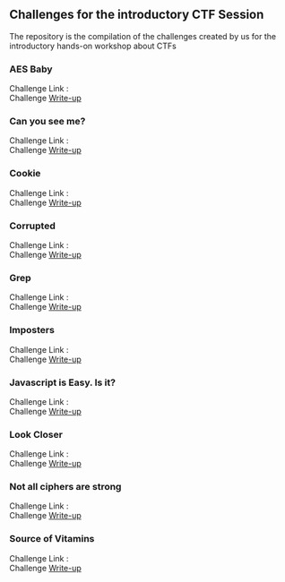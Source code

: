 ## Challenges for the introductory CTF Session

The repository is the compilation of the challenges created by us for the introductory hands-on workshop about CTFs

### AES Baby

Challenge Link : <br>
Challenge [Write-up](./AES&#32;Baby/Write-up.md)

### Can you see me?

Challenge Link : <br>
Challenge [Write-up](./Can&#32;you&#32;see&#32;me/Write-up.md)

### Cookie

Challenge Link : <br>
Challenge [Write-up](./Cookie/Write-up.md)



### Corrupted

Challenge Link : <br>
Challenge [Write-up](./Corrupted/Write-up.md)

### Grep

Challenge Link : <br>
Challenge [Write-up](./Grep/Write-up.md)

### Imposters

Challenge Link : <br>
Challenge [Write-up](./Imposters/Write-up.md)

### Javascript is Easy. Is it?

Challenge Link : <br>
Challenge [Write-up](./Javascript&#32;is&#32;Easy.&#32;Is&#32;it/Write-up.md)

### Look Closer

Challenge Link : <br>
Challenge [Write-up](./Look&#32;Closer/Write-up.md)

### Not all ciphers are strong

Challenge Link : <br>
Challenge [Write-up](./Not&#32;all&#32;ciphers&#32;are&#32;strong/Write-up.md)

### Source of Vitamins

Challenge Link : <br>
Challenge [Write-up](./Source&#32;of&#32;Vitamins/Write-up.md)
